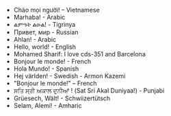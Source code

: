 - Chào mọi người! – Vietnamese
- Marhaba! - Arabic
- ልምዓት ልዑል! - Tigrinya
- Привет, мир - Russian
- Ahlan! - Arabic
- Hello, world! - English
- Mohamed Sharif: I love cds-351 and Barcelona
- Bonjour le monde! - French
- Hola Mundo! - Spanish
- Hej världen! - Swedish - Armon Kazemi
- "Bonjour le monde!" – French
- ਸਤਿ ਸ੍ਰੀ ਅਕਾਲ ਦੁਨੀਆਂ ! (Sat Sri Akal Duniyaa!) - Punjabi
- Grüesech, Wält! - Schwiizertütsch
- Selam, Alemi! - Amharic
